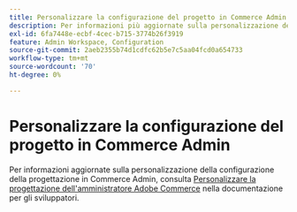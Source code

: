 ```yaml
---
title: Personalizzare la configurazione del progetto in Commerce Admin
description: Per informazioni più aggiornate sulla personalizzazione della configurazione del progetto in Commerce Admin, consulta [Personalizzare la progettazione amministratore di Adobe Commerce](https://developer.adobe.com/commerce/php/tutorials/admin/custom-admin-design/) nella documentazione per gli sviluppatori.
exl-id: 6fa7448e-ecbf-4cec-b715-3774b26f3919
feature: Admin Workspace, Configuration
source-git-commit: 2aeb2355b74d1cdfc62b5e7c5aa04fcd0a654733
workflow-type: tm+mt
source-wordcount: '70'
ht-degree: 0%

---
```


# Personalizzare la configurazione del progetto in Commerce Admin

Per informazioni aggiornate sulla personalizzazione della configurazione della progettazione in Commerce Admin, consulta [Personalizzare la progettazione dell&#39;amministratore Adobe Commerce](https://developer.adobe.com/commerce/php/tutorials/admin/custom-admin-design/) nella documentazione per gli sviluppatori.
